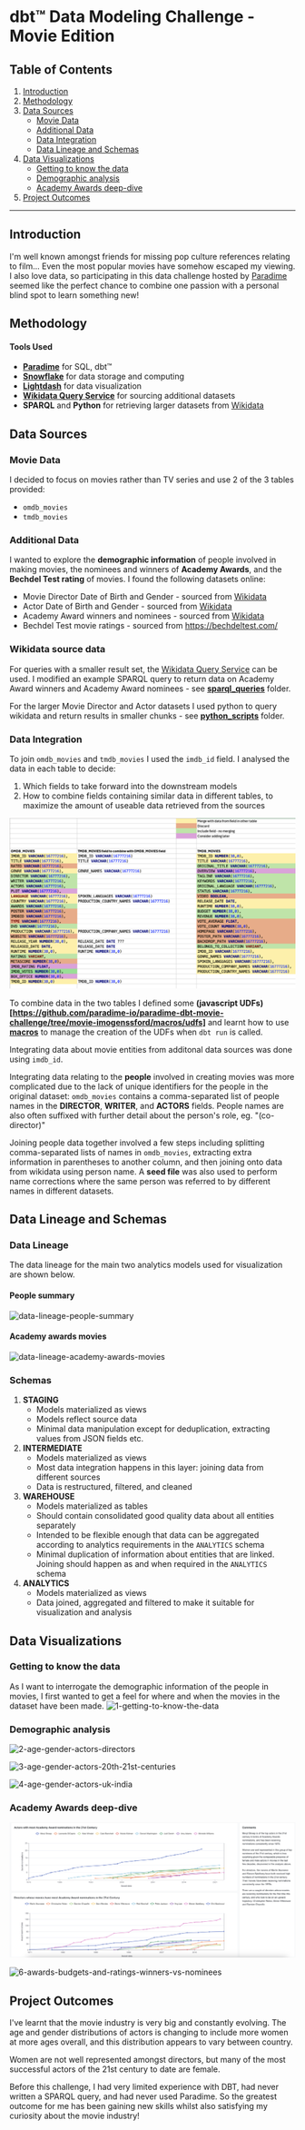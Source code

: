 # dbt™ Data Modeling Challenge - Movie Edition

## Table of Contents
1. [Introduction](#introduction)
2. [Methodology](#methodology)
3. [Data Sources](#data-sources)
   - [Movie Data](#movie-data)
   - [Additional Data](#additional-data)
   - [Data Integration](#data-integration)
   - [Data Lineage and Schemas](#data-lineage-and-schemas)
4. [Data Visualizations](#data-visualizations)
   - [Getting to know the data](#getting-to-know-the-data)
   - [Demographic analysis](#demographic-analysis)
   - [Academy Awards deep-dive](#academy-awards-deep-dive)
5. [Project Outcomes](#project-outcomes)

---
## Introduction
I'm well known amongst friends for missing pop culture references relating to film... Even the most popular movies have somehow escaped my viewing. I also love data, so participating in this data challenge hosted by [Paradime](https://www.paradime.io/) seemed like the perfect chance to combine one passion with a personal blind spot to learn something new!

## Methodology
#### Tools Used
- **[Paradime](https://www.paradime.io/)** for SQL, dbt™
- **[Snowflake](https://www.snowflake.com/)** for data storage and computing
- **[Lightdash](https://www.lightdash.com/)** for data visualization
- **[Wikidata Query Service](https://query.wikidata.org/)** for sourcing additional datasets
- **SPARQL** and **Python** for retrieving larger datasets from [Wikidata](#wikidata)

## Data Sources

### Movie Data
I decided to focus on movies rather than TV series and use 2 of the 3 tables provided:
- `omdb_movies`
- `tmdb_movies`

### Additional Data
I wanted to explore the **demographic information** of people involved in making movies, the nominees and winners of **Academy Awards**, and the **Bechdel Test rating** of movies. I found the following datasets online:
- Movie Director Date of Birth and Gender - sourced from [Wikidata](#wikidata)
- Actor Date of Birth and Gender - sourced from [Wikidata](#wikidata)
- Academy Award winners and nominees - sourced from [Wikidata](#wikidata)
- Bechdel Test movie ratings - sourced from https://bechdeltest.com/

### Wikidata source data
For queries with a smaller result set, the [Wikidata Query Service](https://query.wikidata.org/) can be used. 
I modified an example SPARQL query to return data on Academy Award winners and Academy Award nominees - see **[sparql_queries](https://github.com/paradime-io/paradime-dbt-movie-challenge/tree/movie-imogenssford/sparql_queries)** folder.

For the larger Movie Director and Actor datasets I used python to query wikidata and return results in smaller chunks - see **[python_scripts](https://github.com/paradime-io/paradime-dbt-movie-challenge/tree/movie-imogenssford/python_scripts)** folder.



### Data Integration
To join `omdb_movies` and `tmdb_movies` I used the `imdb_id` field. I analysed the data in each table to decide:
1. Which fields to take forward into the downstream models
2. How to combine fields containing similar data in different tables, to maximize the amount of useable data retrieved from the sources

![join omdb and tmdb](https://github.com/paradime-io/paradime-dbt-movie-challenge/blob/movie-imogenssford/screenshots/join_omdb_and_tmdb.png)

To combine data in the two tables I defined some **(javascript UDFs)[https://github.com/paradime-io/paradime-dbt-movie-challenge/tree/movie-imogenssford/macros/udfs]** and learnt how to use **[macros](https://github.com/paradime-io/paradime-dbt-movie-challenge/blob/movie-imogenssford/macros/create_udfs.sql)** to manage the creation of the UDFs when `dbt run` is called.

Integrating data about movie entities from additonal data sources was done using `imdb_id`.

Integrating data relating to the **people** involved in creating movies was more complicated due to the lack of unique identifiers for the people in the original dataset: `omdb_movies` contains a comma-separated list of people names in the **DIRECTOR**, **WRITER**, and **ACTORS** fields. People names are also often suffixed with further detail about the person's role, eg. "(co-director)"

Joining people data together involved a few steps including splitting comma-separated lists of names in `omdb_movies`, extracting extra information in parentheses to another column, and then joining onto data from wikidata using person name. A **seed file** was also used to perform name corrections where the same person was referred to by different names in different datasets.

## Data Lineage and Schemas

### Data Lineage
The data lineage for the main two analytics models used for visualization are shown below.

#### People summary
![data-lineage-people-summary](https://github.com/paradime-io/paradime-dbt-movie-challenge/blob/movie-imogenssford/screenshots/data-lineage-people-summary.png)

#### Academy awards movies
![data-lineage-academy-awards-movies](https://github.com/paradime-io/paradime-dbt-movie-challenge/blob/movie-imogenssford/screenshots/data-lineage-academy-awards-movies.png)

### Schemas
1. **STAGING** 
    - Models materialized as views
    - Models reflect source data
    - Minimal data manipulation except for deduplication, extracting values from JSON fields etc.
2. **INTERMEDIATE**
    - Models materialized as views
    - Most data integration happens in this layer: joining data from different sources
    - Data is restructured, filtered, and cleaned
3. **WAREHOUSE**
    - Models materialized as tables
    - Should contain consolidated good quality data about all entities separately
    - Intended to be flexible enough that data can be aggregated according to analytics requirements in the `ANALYTICS` schema
    - Minimal duplication of information about entities that are linked. Joining should happen as and when required in the `ANALYTICS` schema
4. **ANALYTICS**
    - Models materialized as views
    - Data joined, aggregated and filtered to make it suitable for visualization and analysis

## Data Visualizations

### Getting to know the data
As I want to interrogate the demographic information of the people in movies, I first wanted to get a feel for where and when the movies in the dataset have been made.
![1-getting-to-know-the-data](https://github.com/paradime-io/paradime-dbt-movie-challenge/blob/movie-imogenssford/screenshots/1-getting-to-know-the-data.png)

### Demographic analysis
![2-age-gender-actors-directors](https://github.com/paradime-io/paradime-dbt-movie-challenge/blob/movie-imogenssford/screenshots/2-age-gender-actors-directors.png)

![3-age-gender-actors-20th-21st-centuries](https://github.com/paradime-io/paradime-dbt-movie-challenge/blob/movie-imogenssford/screenshots/3-age-gender-actors-20th-21st-centuries.png)

![4-age-gender-actors-uk-india](https://github.com/paradime-io/paradime-dbt-movie-challenge/blob/movie-imogenssford/screenshots/4-age-gender-actors-uk-india.png)


### Academy Awards deep-dive
![5-awards-actors-directors-21st-century](https://github.com/paradime-io/paradime-dbt-movie-challenge/blob/movie-imogenssford/screenshots/5-awards-actors-directors-21st-century.png)

![6-awards-budgets-and-ratings-winners-vs-nominees](https://github.com/paradime-io/paradime-dbt-movie-challenge/blob/movie-imogenssford/screenshots/6-awards-budgets-and-ratings-winners-vs-nominees.png)


## Project Outcomes
I've learnt that the movie industry is very big and constantly evolving. The age and gender distributions of actors is changing to include more women at more ages overall, and this distribution appears to vary between country. 

Women are not well represented amongst directors, but many of the most successful actors of the 21st century to date are female.

Before this challenge, I had very limited experience with DBT, had never written a SPARQL query, and had never used Paradime. So the greatest outcome for me has been gaining new skills whilst also satisfying my curiosity about the movie industry!





